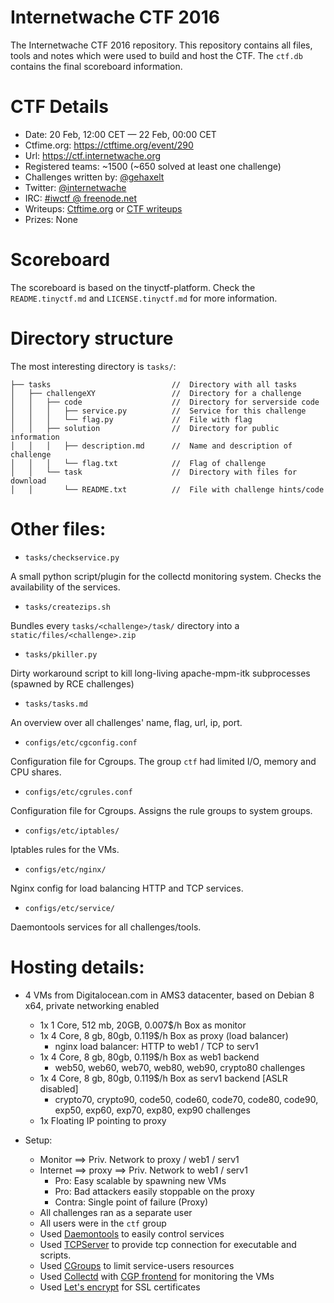 Internetwache CTF 2016 
======================================

The Internetwache CTF 2016 repository. This repository contains all files, tools and notes which were used to build and host the CTF. 
The ```ctf.db``` contains the final scoreboard information. 

# CTF Details

- Date: 20 Feb, 12:00 CET — 22 Feb, 00:00 CET
- Ctfime.org: <https://ctftime.org/event/290>
- Url: <https://ctf.internetwache.org>
- Registered teams: ~1500 (~650 solved at least one challenge)
- Challenges written by: [@gehaxelt](https://twitter.com/gehaxelt)
- Twitter: [@internetwache](https://twitter.com/internetwache)
- IRC: [#iwctf @ freenode.net](https://webchat.freenode.net/?channels=%23iwctf)
- Writeups: [Ctftime.org](https://ctftime.org/event/290/tasks/) or [CTF writeups](https://github.com/ctfs/write-ups-2016/tree/master/internetwache-ctf-2016)
- Prizes: None

# Scoreboard

The scoreboard is based on the tinyctf-platform. Check the ```README.tinyctf.md``` and ```LICENSE.tinyctf.md``` for more information.

# Directory structure

The most interesting directory is ```tasks/```:

```
├── tasks 							//	Directory with all tasks
│   ├── challengeXY					//	Directory for a challenge
│   │   ├── code 					//	Directory for serverside code
│   │   │   ├── service.py 			//	Service for this challenge
│   │   │   └── flag.py 			//	File with flag
│   │   ├── solution 				//	Directory for public information
│   │   │   ├── description.md 		//	Name and description of challenge
│   │   │   └── flag.txt 			//	Flag of challenge
│   │   └── task 					//	Directory with files for download
│   │       └── README.txt 			// 	File with challenge hints/code
```

# Other files:

- ```tasks/checkservice.py```

A small python script/plugin for the collectd monitoring system. Checks the availability of the services.

- ```tasks/createzips.sh```

Bundles every ```tasks/<challenge>/task/``` directory into a ```static/files/<challenge>.zip```

- ```tasks/pkiller.py```

Dirty workaround script to kill long-living apache-mpm-itk subprocesses (spawned by RCE challenges)

- ```tasks/tasks.md```

An overview over all challenges' name, flag, url, ip, port.

- ```configs/etc/cgconfig.conf```

Configuration file for Cgroups. The group ```ctf``` had limited I/O, memory and CPU shares. 

- ```configs/etc/cgrules.conf```

Configuration file for Cgroups. Assigns the rule groups to system groups.

- ```configs/etc/iptables/```

Iptables rules for the VMs.

- ```configs/etc/nginx/```

Nginx config for load balancing HTTP and TCP services.

- ```configs/etc/service/```

Daemontools services for all challenges/tools.

# Hosting details:

- 4 VMs from Digitalocean.com in AMS3 datacenter, based on Debian 8 x64, private networking enabled
	- 1x 1 Core, 512 mb, 20GB, 0.007$/h Box as monitor
	- 1x 4 Core, 8 gb, 80gb, 0.119$/h Box as proxy (load balancer)
		- nginx load balancer: HTTP to web1 / TCP to serv1
	- 1x 4 Core, 8 gb, 80gb, 0.119$/h Box as web1 backend
		- web50, web60, web70, web80, web90, crypto80 challenges
	- 1x 4 Core, 8 gb, 80gb, 0.119$/h Box as serv1 backend [ASLR disabled]
		- crypto70, crypto90, code50, code60, code70, code80, code90, exp50, exp60, exp70, exp80, exp90 challenges
	- 1x Floating IP pointing to proxy

- Setup:
	- Monitor ==> Priv. Network to proxy / web1 / serv1
	- Internet ==> proxy ==> Priv. Network to web1 / serv1
		- Pro: Easy scalable by spawning new VMs
		- Pro: Bad attackers easily stoppable on the proxy
		- Contra: Single point of failure (Proxy)
	- All challenges ran as a separate user
	- All users were in the ```ctf``` group
	- Used [Daemontools](http://cr.yp.to/daemontools.html) to easily control services
	- Used [TCPServer](http://cr.yp.to/ucspi-tcp/tcpserver.html) to provide tcp connection for executable and scripts.
	- Used [CGroups](https://access.redhat.com/documentation/en-US/Red_Hat_Enterprise_Linux/6/html/Resource_Management_Guide/ch01.html) to limit service-users resources
	- Used [Collectd](https://collectd.org/) with [CGP frontend](https://github.com/pommi/CGP) for monitoring the VMs
	- Used [Let's encrypt](https://letsencrypt.org/) for SSL certificates